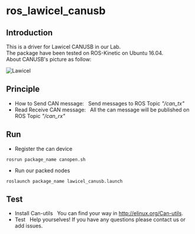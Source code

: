 # ros_lawicel_canusb 
## Introduction  
This is a driver for Lawicel CANUSB in our Lab.   
The package have been tested on ROS-Kinetic on Ubuntu 16.04.  
About CANUSB's picture as follow:

![Lawicel](http://www.can232.com/wp-content/uploads/2013/01/Header_1.jpg "Lawicel")

## Principle 
- How to Send CAN message:   
Send messages to ROS Topic *"/can_tx"*  
- Read Receive CAN message:   
All the can message will be published on ROS Topic *"/can_rx"*    

## Run  
- Register the can device
```
rosrun package_name canopen.sh
```
- Run our packed nodes
```
roslaunch package_name lawicel_canusb.launch
```

## Test  
- Install Can-utils   
You can find your way in http://elinux.org/Can-utils. 
- Test  
Help yourselves! If you have any questions please contact us or add issues. 


